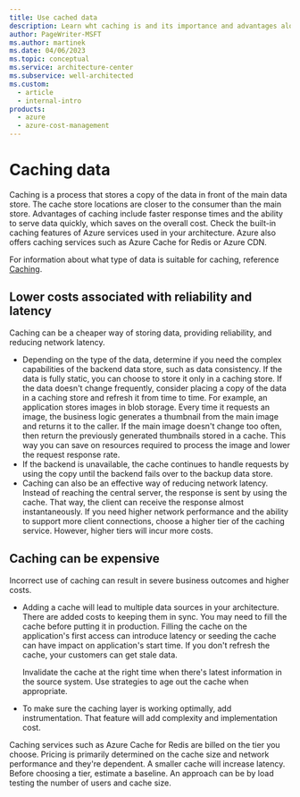 ```yaml
---
title: Use cached data
description: Learn wht caching is and its importance and advantages along with the challenges when used incorrectly.
author: PageWriter-MSFT
ms.author: martinek
ms.date: 04/06/2023
ms.topic: conceptual
ms.service: architecture-center
ms.subservice: well-architected
ms.custom:
  - article
  - internal-intro
products:
  - azure
  - azure-cost-management
---
```


# Caching data

Caching is a process that stores a copy of the data in front of the main data store. The cache store locations are closer to the consumer than the main store. Advantages of caching include faster response times and the ability to serve data quickly, which saves on the overall cost. Check the built-in caching features of Azure services used in your architecture. Azure also offers caching services such as Azure Cache for Redis or Azure CDN.

For information about what type of data is suitable for caching, reference [Caching](/azure/architecture/best-practices/caching).

## Lower costs associated with reliability and latency

Caching can be a cheaper way of storing data, providing reliability, and reducing network latency.

- Depending on the type of the data, determine if you need the complex capabilities of the backend data store, such as data consistency. If the data is fully static, you can choose to store it only in a caching store. If the data doesn't change frequently, consider placing a copy of the data in a caching store and refresh it from time to time. For example, an application stores images in blob storage. Every time it requests an image, the business logic generates a thumbnail from the main image and returns it to the caller. If the main image doesn't change too often, then return the previously generated thumbnails stored in a cache. This way you can save on resources required to process the image and lower the request response rate.
- If the backend is unavailable, the cache continues to handle requests by using the copy until the backend fails over to the backup data store.
- Caching can also be an effective way of reducing network latency. Instead of reaching the central server, the response is sent by using the cache. That way, the client can receive the response almost instantaneously. If you need higher network performance and the ability to support more client connections, choose a higher tier of the caching service. However, higher tiers will incur more costs.

## Caching can be expensive

Incorrect use of caching can result in severe business outcomes and higher costs.

- Adding a cache will lead to multiple data sources in your architecture. There are added costs to keeping them in sync. You may need to fill the cache before putting it in production. Filling the cache on the application's first access can introduce latency or seeding the cache can have impact on application's start time. If you don't refresh the cache, your customers can get stale data.

    Invalidate the cache at the right time when there's latest information in the source system. Use strategies to age out the cache when appropriate.

- To make sure the caching layer is working optimally, add instrumentation. That feature will add complexity and implementation cost.

Caching services such as Azure Cache for Redis are billed on the tier you choose. Pricing is primarily determined on the cache size and network performance and they're dependent. A smaller cache will increase latency. Before choosing a tier, estimate a baseline. An approach can be by load testing the number of users and cache size.
